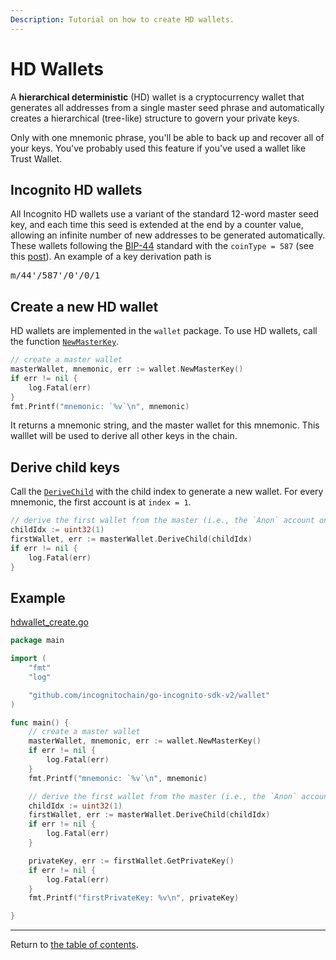 ```yaml
---
Description: Tutorial on how to create HD wallets.
---
```

# HD Wallets
A **hierarchical deterministic** (HD) wallet is a cryptocurrency wallet that generates all addresses from a single master seed phrase and automatically creates a hierarchical (tree-like) structure to govern your private keys.

Only with one mnemonic phrase, you'll be able to back up and recover all of your keys. You've probably used this feature if you've used a wallet like Trust Wallet.

## Incognito HD wallets
All Incognito HD wallets use a variant of the standard 12-word master seed key, and each time this seed is extended at the end by a counter value, allowing an infinite number of new addresses to be generated automatically.
These wallets following the [BIP-44](https://github.com/bitcoin/bips/blob/master/bip-0044.mediawiki) standard with the `coinType = 587` (see this [post](https://github.com/satoshilabs/slips/blob/master/slip-0044.md)). An example of a key derivation path is 
<pre>
m/44'/587'/0'/0/1
</pre>

## Create a new HD wallet
HD wallets are implemented in the `wallet` package. To use HD wallets, call the function [`NewMasterKey`](../../../wallet/hdwallet.go).
```go
// create a master wallet
masterWallet, mnemonic, err := wallet.NewMasterKey()
if err != nil {
	log.Fatal(err)
}
fmt.Printf("mnemonic: `%v`\n", mnemonic)
```
It returns a mnemonic string, and the master wallet for this mnemonic. This walllet will be used to derive all other keys in the chain. 

## Derive child keys
Call the [`DeriveChild`](../../../wallet/hdwallet.go) with the child index to generate a new wallet. For every mnemonic, the first account is at `index = 1`. 
```go
// derive the first wallet from the master (i.e., the `Anon` account on the Incognito wallet)
childIdx := uint32(1)
firstWallet, err := masterWallet.DeriveChild(childIdx)
if err != nil {
	log.Fatal(err)
}
```

## Example
[hdwallet_create.go](../../code/accounts/hdwallet_create/hdwallet_create.go)

```go
package main

import (
	"fmt"
	"log"

	"github.com/incognitochain/go-incognito-sdk-v2/wallet"
)

func main() {
	// create a master wallet
	masterWallet, mnemonic, err := wallet.NewMasterKey()
	if err != nil {
		log.Fatal(err)
	}
	fmt.Printf("mnemonic: `%v`\n", mnemonic)

	// derive the first wallet from the master (i.e., the `Anon` account on the Incognito wallet)
	childIdx := uint32(1)
	firstWallet, err := masterWallet.DeriveChild(childIdx)
	if err != nil {
		log.Fatal(err)
	}

	privateKey, err := firstWallet.GetPrivateKey()
	if err != nil {
		log.Fatal(err)
	}
	fmt.Printf("firstPrivateKey: %v\n", privateKey)

}
```
---
Return to [the table of contents](../../../README.md).
